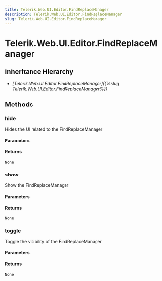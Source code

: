 ```yaml
---
title: Telerik.Web.UI.Editor.FindReplaceManager
description: Telerik.Web.UI.Editor.FindReplaceManager
slug: Telerik.Web.UI.Editor.FindReplaceManager
---
```


# Telerik.Web.UI.Editor.FindReplaceManager

## Inheritance Hierarchy

* *[Telerik.Web.UI.Editor.FindReplaceManager]({%slug Telerik.Web.UI.Editor.FindReplaceManager%})*


## Methods

### hide

Hides the UI related to the FindReplaceManager

#### Parameters

#### Returns

`None`
### show

Show the FindReplaceManager

#### Parameters

#### Returns

`None`

### toggle

Toggle the visibility of the FindReplaceManager

#### Parameters

#### Returns

`None`


